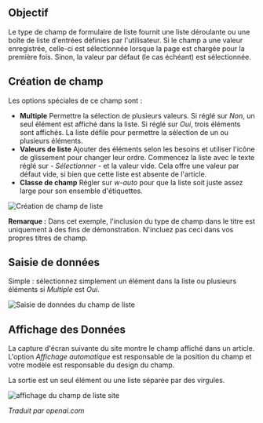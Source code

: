 <!-- Filename: J3.x:Adding_custom_fields/List_Field / Display title: Champ de Liste -->

## Objectif

Le type de champ de formulaire de liste fournit une liste déroulante ou une boîte de liste d'entrées définies par l'utilisateur. Si le champ a une valeur enregistrée, celle-ci est sélectionnée lorsque la page est chargée pour la première fois. Sinon, la valeur par défaut (le cas échéant) est sélectionnée.

## Création de champ

Les options spéciales de ce champ sont :

- **Multiple** Permettre la sélection de plusieurs valeurs. Si réglé sur *Non*, un seul élément est affiché dans la liste. Si réglé sur *Oui*, trois éléments sont affichés. La liste défile pour permettre la sélection de un ou plusieurs éléments.
- **Valeurs de liste** Ajouter des éléments selon les besoins et utiliser l'icône de glissement pour changer leur ordre. Commencez la liste avec le texte réglé sur *- Sélectionner -* et la valeur vide. Cela offre une valeur par défaut vide, si bien que cette liste est absente de l'article.
- **Classe de champ** Régler sur *w-auto* pour que la liste soit juste assez large pour son ensemble d'étiquettes.

![Création de champ de liste](../../../en/images/fields/fields-list-edit.png)

**Remarque :** Dans cet exemple, l'inclusion du type de champ dans le titre est uniquement à des fins de démonstration. N'incluez pas ceci dans vos propres titres de champ.

## Saisie de données

Simple : sélectionnez simplement un élément dans la liste ou plusieurs éléments si *Multiple* est *Oui*.

![Saisie de données du champ de liste](../../../en/images/fields/fields-list-data-entry.png)

## Affichage des Données

La capture d'écran suivante du site montre le champ affiché dans un article. L'option *Affichage automatique* est responsable de la position du champ et votre modèle est responsable du design du champ.

La sortie est un seul élément ou une liste séparée par des virgules.

![affichage du champ de liste site](../../../en/images/fields/fields-list-site.png)

*Traduit par openai.com*  

